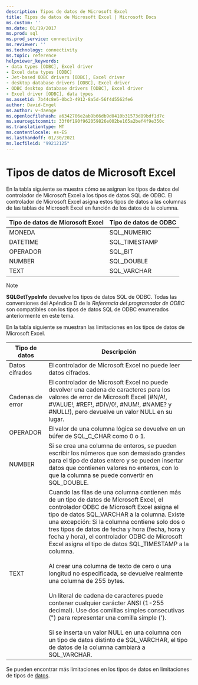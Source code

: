```yaml
---
description: Tipos de datos de Microsoft Excel
title: Tipos de datos de Microsoft Excel | Microsoft Docs
ms.custom: ''
ms.date: 01/19/2017
ms.prod: sql
ms.prod_service: connectivity
ms.reviewer: ''
ms.technology: connectivity
ms.topic: reference
helpviewer_keywords:
- data types [ODBC], Excel driver
- Excel data types [ODBC]
- Jet-based ODBC drivers [ODBC], Excel driver
- desktop database drivers [ODBC], Excel driver
- ODBC desktop database drivers [ODBC], Excel driver
- Excel driver [ODBC], data types
ms.assetid: 7b44c8e5-0bc3-4912-8a5d-56f4d5562fe6
author: David-Engel
ms.author: v-daenge
ms.openlocfilehash: a6342706e2ab9b66db9d0410b31573d89bdf1d7c
ms.sourcegitcommit: 33f0f190f962059826e002be165a2bef4f9e350c
ms.translationtype: MT
ms.contentlocale: es-ES
ms.lasthandoff: 01/30/2021
ms.locfileid: "99212125"
---
```

# <a name="microsoft-excel-data-types"></a>Tipos de datos de Microsoft Excel
En la tabla siguiente se muestra cómo se asignan los tipos de datos del controlador de Microsoft Excel a los tipos de datos SQL de ODBC. El controlador de Microsoft Excel asigna estos tipos de datos a las columnas de las tablas de Microsoft Excel en función de los datos de la columna.  
  
|Tipo de datos de Microsoft Excel|Tipo de datos de ODBC|  
|-------------------------------|--------------------|  
|MONEDA|SQL_NUMERIC|  
|DATETIME|SQL_TIMESTAMP|  
|OPERADOR|SQL_BIT|  
|NUMBER|SQL_DOUBLE|  
|TEXT|SQL_VARCHAR|  
  
> [!NOTE]  
>  **SQLGetTypeInfo** devuelve los tipos de datos SQL de ODBC. Todas las conversiones del Apéndice D de la *Referencia del programador de ODBC* son compatibles con los tipos de datos SQL de ODBC enumerados anteriormente en este tema.  
  
 En la tabla siguiente se muestran las limitaciones en los tipos de datos de Microsoft Excel.  
  
|Tipo de datos|Descripción|  
|---------------|-----------------|  
|Datos cifrados|El controlador de Microsoft Excel no puede leer datos cifrados.|  
|Cadenas de error|El controlador de Microsoft Excel no puede devolver una cadena de caracteres para los valores de error de Microsoft Excel (#N/A!, #VALUE!, #REF!, #DIV/0!, #NUM!, #NAME? y #NULL!), pero devuelve un valor NULL en su lugar.|  
|OPERADOR|El valor de una columna lógica se devuelve en un búfer de SQL_C_CHAR como 0 o 1.|  
|NUMBER|Si se crea una columna de enteros, se pueden escribir los números que son demasiado grandes para el tipo de datos entero y se pueden insertar datos que contienen valores no enteros, con lo que la columna se puede convertir en SQL_DOUBLE.|  
|TEXT|Cuando las filas de una columna contienen más de un tipo de datos de Microsoft Excel, el controlador ODBC de Microsoft Excel asigna el tipo de datos SQL_VARCHAR a la columna. Existe una excepción: Si la columna contiene solo dos o tres tipos de datos de fecha y hora (fecha, hora y fecha y hora), el controlador ODBC de Microsoft Excel asigna el tipo de datos SQL_TIMESTAMP a la columna.<br /><br /> Al crear una columna de texto de cero o una longitud no especificada, se devuelve realmente una columna de 255 bytes.<br /><br /> Un literal de cadena de caracteres puede contener cualquier carácter ANSI (1-255 decimal). Use dos comillas simples consecutivas (") para representar una comilla simple (').<br /><br /> Si se inserta un valor NULL en una columna con un tipo de datos distinto de SQL_VARCHAR, el tipo de datos de la columna cambiará a SQL_VARCHAR.|  
  
 Se pueden encontrar más limitaciones en los tipos de datos en limitaciones de tipos de [datos](../../odbc/microsoft/data-type-limitations.md).
